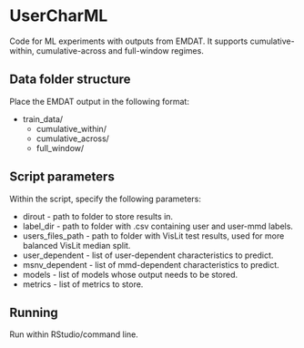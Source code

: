 # UserCharML
Code for ML experiments with outputs from EMDAT. It supports cumulative-within, cumulative-across and full-window regimes.
## Data folder structure
Place the EMDAT output in the following format:
- train_data/
  - cumulative_within/
  - cumulative_across/
  - full_window/
## Script parameters
Within the script, specify the following parameters:
- dirout - path to folder to store results in.
- label_dir - path to folder with .csv containing user and user-mmd labels.
- users_files_path - path to folder with VisLit test results, used for more balanced VisLit median split.
- user_dependent - list of user-dependent characteristics to predict.
- msnv_dependent - list of mmd-dependent characteristics to predict.
- models - list of models whose output needs to be stored.
- metrics - list of metrics to store.
## Running
Run within RStudio/command line.

